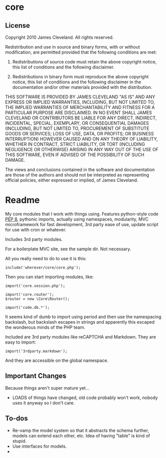 # core

## License
Copyright 2010 James Cleveland. All rights reserved.

Redistribution and use in source and binary forms, with or without modification, are
permitted provided that the following conditions are met:

   1. Redistributions of source code must retain the above copyright notice, this list of
      conditions and the following disclaimer.

   2. Redistributions in binary form must reproduce the above copyright notice, this list
      of conditions and the following disclaimer in the documentation and/or other materials
      provided with the distribution.

THIS SOFTWARE IS PROVIDED BY JAMES CLEVELAND "AS IS" AND ANY EXPRESS OR IMPLIED
WARRANTIES, INCLUDING, BUT NOT LIMITED TO, THE IMPLIED WARRANTIES OF MERCHANTABILITY AND
FITNESS FOR A PARTICULAR PURPOSE ARE DISCLAIMED. IN NO EVENT SHALL JAMES CLEVELAND OR
CONTRIBUTORS BE LIABLE FOR ANY DIRECT, INDIRECT, INCIDENTAL, SPECIAL, EXEMPLARY, OR
CONSEQUENTIAL DAMAGES (INCLUDING, BUT NOT LIMITED TO, PROCUREMENT OF SUBSTITUTE GOODS OR
SERVICES; LOSS OF USE, DATA, OR PROFITS; OR BUSINESS INTERRUPTION) HOWEVER CAUSED AND ON
ANY THEORY OF LIABILITY, WHETHER IN CONTRACT, STRICT LIABILITY, OR TORT (INCLUDING
NEGLIGENCE OR OTHERWISE) ARISING IN ANY WAY OUT OF THE USE OF THIS SOFTWARE, EVEN IF
ADVISED OF THE POSSIBILITY OF SUCH DAMAGE.

The views and conclusions contained in the software and documentation are those of the
authors and should not be interpreted as representing official policies, either expressed
or implied, of James Cleveland.

# Readme

My core modules that I work with things using. Features python-style code [PEP 8](http://www.python.org/dev/peps/pep-0008/), pythonic imports, actually using namespaces, modularity, MVC microframework for fast development, 3rd party ease of use, update script for use with cron or whatever.

Includes 3rd party modules.


For a boilerplate MVC site, see the sample dir. Not necessary.

All you really need to do to use it is this:

    include('wherever/core/core.php');

Then you can start importing modules, like:

    import('core.session.php');

    import('core.router');
    $router = new \Core\Router();

    import('code.db.*');

It seems kind of dumb to import using period and then use the namespacing backslash, but backslash escapes in strings and apparently this escaped the wonderous minds of the PHP team.

Included are 3rd party modules like reCAPTCHA and Markdown. They are easy to import:
 
    import('3rdparty.markdown');

And they are accessible on the global namespace.

## Important Changes
Because things aren't super mature yet...

* LOADS of things have changed, old code probably won't work, nobody uses it anyway so I don't care.

## To-dos
* Re-vamp the model system so that it abstracts the schema further, models can extend each other, etc. Idea of having "table" is kind of stupid.
* Use interfaces for models.
* 